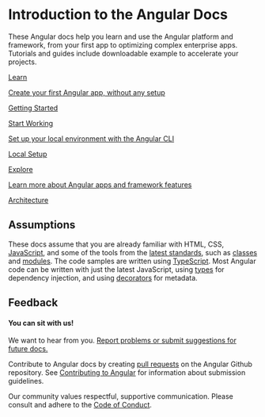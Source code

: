 <h1 class="no-toc">Introduction to the Angular Docs</h1>



These Angular docs help you learn and use the Angular platform and framework, from your first app to optimizing complex enterprise apps. 
Tutorials and guides include downloadable example to accelerate your projects. 


<div class="card-container">
  <a href="start" class="docs-card" title="Angular Getting Started">
      <section>Learn</section>
      <p>Create your first Angular app, without any setup</p>
      <p class="card-footer">Getting Started</p> 
  </a>
  <a href="guide/setup-local" class="docs-card"
    title="Angular Local Environment Setup">
      <section>Start Working</section>
      <p>Set up your local environment with the Angular CLI</p>
      <p class="card-footer">Local Setup</p>
  </a>
  <a href="guide/architecture" class="docs-card" title="Angular Architecture">
      <section>Explore</section>
      <p>Learn more about Angular apps and framework features</p>
      <p class="card-footer">Architecture</p>
  </a>
</div>


## Assumptions


These docs assume that you are already familiar with HTML, CSS, [JavaScript](https://developer.mozilla.org/en-US/docs/Web/JavaScript/A_re-introduction_to_JavaScript "Learn JavaScript"), 
and some of the tools from the [latest standards](https://developer.mozilla.org/en-US/docs/Web/JavaScript/Language_Resources "Latest JavaScript standards"), such as [classes](https://developer.mozilla.org/en-US/docs/Web/JavaScript/Reference/Classes "ES2015 Classes") and [modules](https://developer.mozilla.org/en-US/docs/Web/JavaScript/Reference/Statements/import "ES2015 Modules"). 
The code samples are written using [TypeScript](https://www.typescriptlang.org/ "TypeScript"). 
Most Angular code can be written with just the latest JavaScript, using [types](https://www.typescriptlang.org/docs/handbook/classes.html "TypeScript Types") for dependency injection, and using [decorators](https://www.typescriptlang.org/docs/handbook/decorators.html "Decorators") for metadata.


## Feedback 

<h4>You can sit with us!</h4>

We want to hear from you. [Report problems or submit suggestions for future docs.](https://github.com/angular/angular/issues/new/choose "Angular GitHub repository new issue form")

Contribute to Angular docs by creating
[pull requests](https://github.com/angular/angular/pulls "Angular Github pull requests")
on the Angular Github repository.
See [Contributing to Angular](https://github.com/angular/angular/blob/master/CONTRIBUTING.md "Contributing guide")
for information about submission guidelines.  

Our community values respectful, supportive communication.
Please consult and adhere to the [Code of Conduct](https://github.com/angular/code-of-conduct/blob/master/CODE_OF_CONDUCT.md "Contributor code of conduct").


